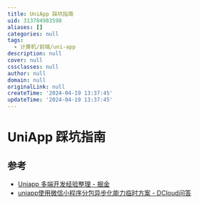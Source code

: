 ```yaml
---
title: UniApp 踩坑指南
uid: 313784983598
aliases: []
categories: null
tags:
  - 计算机/前端/uni-app
description: null
cover: null
cssclasses: null
author: null
domain: null
originalLink: null
createTime: '2024-04-19 13:37:45'
updateTime: '2024-04-19 13:37:45'
---
```


# UniApp 踩坑指南

## 参考

- [Uniapp 多端开发经验整理 - 掘金](https://juejin.cn/post/7138221718518595621)
- [uniapp使用微信小程序分包异步化能力临时方案 - DCloud问答](https://ask.dcloud.net.cn/article/39622)

